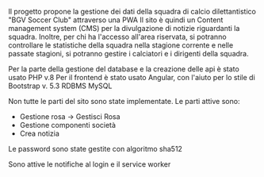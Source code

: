 Il progetto propone la gestione dei dati della squadra di calcio dilettantistico "BGV Soccer Club" 
attraverso una PWA
Il sito è quindi un Content management system (CMS) per la divulgazione di notizie riguardanti la squadra.
Inoltre, per chi ha l'accesso all'area riservata, si potranno controllare le statistiche della squadra 
nella stagione corrente e nelle passate stagioni, si potranno gestire i calciatori e i dirigenti della squadra.

Per la parte della gestione del database e la creazione delle api è stato usato PHP v.8
Per il frontend è stato usato Angular, con l'aiuto per lo stile di Bootstrap v. 5.3
RDBMS MySQL

Non tutte le parti del sito sono state implementate.
Le parti attive sono:
- Gestione rosa -> Gestisci Rosa
- Gestione componenti società
- Crea notizia

Le password sono state gestite con algoritmo sha512

Sono attive le notifiche al login e il service worker
